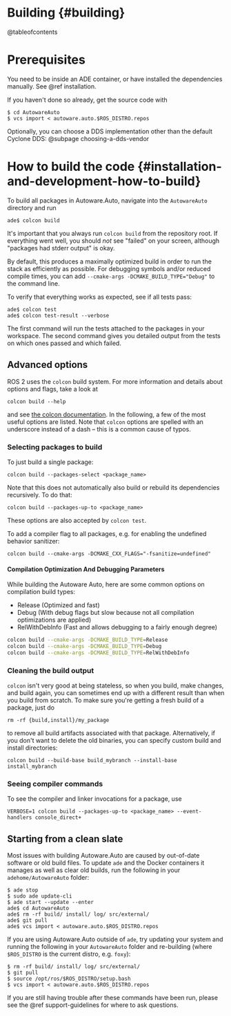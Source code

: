 Building {#building}
========

@tableofcontents

# Prerequisites
You need to be inside an ADE container, or have installed the dependencies manually. See @ref installation.

If you haven't done so already, get the source code with

```{bash}
$ cd AutowareAuto
$ vcs import < autoware.auto.$ROS_DISTRO.repos
```

Optionally, you can choose a DDS implementation other than the default Cyclone DDS: @subpage choosing-a-dds-vendor


# How to build the code {#installation-and-development-how-to-build}
To build all packages in Autoware.Auto, navigate into the `AutowareAuto` directory and run

```{bash}
ade$ colcon build
```

It's important that you always run `colcon build` from the repository root. If everything went well, you should _not_ see "failed" on your screen, although "packages had stderr output" is okay.

By default, this produces a maximally optimized build in order to run the stack as efficiently as possible. For debugging symbols and/or reduced compile times, you can add `--cmake-args -DCMAKE_BUILD_TYPE="Debug"` to the command line.

To verify that everything works as expected, see if all tests pass:

```{bash}
ade$ colcon test
ade$ colcon test-result --verbose
```
The first command will run the tests attached to the packages in your workspace.
The second command gives you detailed output from the tests on which ones passed and which failed.

## Advanced options
ROS 2 uses the `colcon` build system. For more information and details about options and flags, take a look at
```{bash}
colcon build --help
```
and see [the colcon documentation](https://colcon.readthedocs.io/en/released/user/quick-start.html). In the following, a few of the most useful options are listed.
Note that `colcon` options are spelled with an underscore instead of a dash – this is a common cause of typos.


### Selecting packages to build
To just build a single package:

```{bash}
colcon build --packages-select <package_name>
```

Note that this does not automatically also build or rebuild its dependencies recursively. To do that:

```{bash}
colcon build --packages-up-to <package_name>
```

These options are also accepted by `colcon test`.

To add a compiler flag to all packages, e.g. for enabling the undefined behavior sanitizer:
```{bash}
colcon build --cmake-args -DCMAKE_CXX_FLAGS="-fsanitize=undefined"
```

#### Compilation Optimization And Debugging Parameters

While building the Autoware Auto, here are some common options on compilation build types:
- Release (Optimized and fast)
- Debug (With debug flags but slow because not all compilation optimizations are applied)
- RelWithDebInfo (Fast and allows debugging to a fairly enough degree)

```bash
colcon build --cmake-args -DCMAKE_BUILD_TYPE=Release
colcon build --cmake-args -DCMAKE_BUILD_TYPE=Debug
colcon build --cmake-args -DCMAKE_BUILD_TYPE=RelWithDebInfo
```


### Cleaning the build output
`colcon` isn't very good at being stateless, so when you build, make changes, and build again, you can sometimes end up with a different result than when you build from scratch. To make sure you're getting a fresh build of a package, just do

```{bash}
rm -rf {build,install}/my_package
```

to remove all build artifacts associated with that package. Alternatively, if you don't want to delete the old binaries, you can specify custom build and install directories:

```{bash}
colcon build --build-base build_mybranch --install-base install_mybranch
```

### Seeing compiler commands
To see the compiler and linker invocations for a package, use
```{bash}
VERBOSE=1 colcon build --packages-up-to <package_name> --event-handlers console_direct+
```


## Starting from a clean slate

Most issues with building Autoware.Auto are caused by out-of-date software or old build files.
To update `ade` and the Docker containers it manages as well as clear old builds, run the following in your `adehome/AutowareAuto` folder:

```{bash}
$ ade stop
$ sudo ade update-cli
$ ade start --update --enter
ade$ cd AutowareAuto
ade$ rm -rf build/ install/ log/ src/external/
ade$ git pull
ade$ vcs import < autoware.auto.$ROS_DISTRO.repos
```

If you are using Autoware.Auto outside of `ade`, try updating your system and running the following in your `AutowareAuto` folder and re-building (where `$ROS_DISTRO` is the current distro, e.g. `foxy`):

```{bash}
$ rm -rf build/ install/ log/ src/external/
$ git pull
$ source /opt/ros/$ROS_DISTRO/setup.bash
$ vcs import < autoware.auto.$ROS_DISTRO.repos
```

If you are still having trouble after these commands have been run, please see the @ref support-guidelines for where to ask questions.
